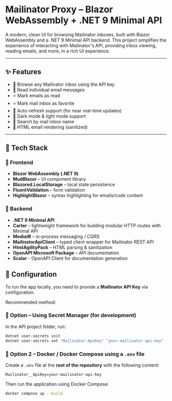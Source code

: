 # Mailinator Proxy – Blazor WebAssembly + .NET 9 Minimal API

A modern, clean UI for browsing Mailinator inboxes, built with Blazor WebAssembly and a .NET 9 Minimal API backend.
This project simplifies the experience of interacting with Mailinator's API, providing inbox viewing, reading emails, and more, in a rich UI experience.

---

## ✨ Features

- 📨 Browse any Mailinator inbox using the API key
- 📧 Read individual email messages
- ⭐ Mark emails as read
- ⭐ Mark mail inbox as favorite
- 🔄 Auto-refresh support (for near real-time updates)
- 🌙 Dark mode & light mode support
- 🧠 Search by mail inbox name
- 🧼 HTML email rendering (sanitized)

---

## 🧰 Tech Stack

### 🔹 Frontend

- **Blazor WebAssembly (.NET 9)**
- **MudBlazor** – UI component library
- **Blazored.LocalStorage** – local state persistence
- **FluentValidation** – form validation
- **HighlightBlazor** – syntax highlighting for emails/code content

### 🔹 Backend

- **.NET 9 Minimal API**
- **Carter** – lightweight framework for building modular HTTP routes with Minimal API
- **MediatR** – in-process messaging / CQRS
- **MailinatorApiClient** – typed client wrapper for Mailinator REST API
- **HtmlAgilityPack** – HTML parsing & sanitization
- **OpenAPI Microsoft Package** – API documentation
- **Scalar** - OpenAPI Client for documentation generation


## 🔧 Configuration

To run the app locally, you need to provide a **Mailinator API Key** via configuration.

Recommended method:

### 🔹 Option – Using Secret Manager (for development)

In the API project folder, run:

```bash
dotnet user-secrets init
dotnet user-secrets set "Mailinator:ApiKey" "your-mailinator-api-key"
```

### 🔹 Option 2 – Docker / Docker Compose using a `.env` file

Create a `.env` file at the **root of the repository** with the following content:

```env
Mailinator__ApiKey=your-mailinator-api-key
```

Then run the application using Docker Compose:

```bash
docker compose up --build
```
